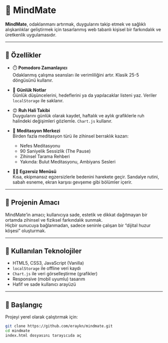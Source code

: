 # 🧠 MindMate

**MindMate**, odaklanmanı artırmak, duygularını takip etmek ve sağlıklı alışkanlıklar geliştirmek için tasarlanmış web tabanlı kişisel bir farkındalık ve üretkenlik uygulamasıdır.

---

## 🌟 Özellikler

- ⏱️ **Pomodoro Zamanlayıcı**  
  Odaklanmış çalışma seansları ile verimliliğini artır. Klasik 25-5 döngüsünü kullanır.

- 📓 **Günlük Notlar**  
  Günlük düşüncelerini, hedeflerini ya da yapılacaklar listeni yaz. Veriler `localStorage` ile saklanır.

- 😊 **Ruh Hali Takibi**  
  Duygularını günlük olarak kaydet, haftalık ve aylık grafiklerle ruh halindeki değişimleri gözlemle. `Chart.js` kullanır.

- 🧘 **Meditasyon Merkezi**  
  Birden fazla meditasyon türü ile zihinsel berraklık kazan:
    - Nefes Meditasyonu  
    - 90 Saniyelik Sessizlik (The Pause)  
    - Zihinsel Tarama Rehberi  
    - Yakında: Bulut Meditasyonu, Ambiyans Sesleri

- 🏃‍♂️ **Egzersiz Menüsü**  
  Kısa, ekipmansız egzersizlerle bedenini harekete geçir. Sandalye rutini, sabah esneme, ekran karşısı gevşeme gibi bölümler içerir.

---

## 🎯 Projenin Amacı

MindMate’in amacı; kullanıcıya sade, estetik ve dikkat dağıtmayan bir ortamda zihinsel ve fiziksel farkındalık sunmak.  
Hiçbir sunucuya bağlanmadan, sadece seninle çalışan bir “dijital huzur köşesi” oluşturmak.

---

## 🔧 Kullanılan Teknolojiler

- HTML5, CSS3, JavaScript (Vanilla)
- `localStorage` ile offline veri kaydı
- `Chart.js` ile veri görselleştirme (grafikler)
- Responsive (mobil uyumlu) tasarım
- Hafif ve sade kullanıcı arayüzü

---

## 🚀 Başlangıç

Projeyi yerel olarak çalıştırmak için:

```bash
git clone https://github.com/eraykn/mindmate.git
cd mindmate
index.html dosyasını tarayıcıda aç
